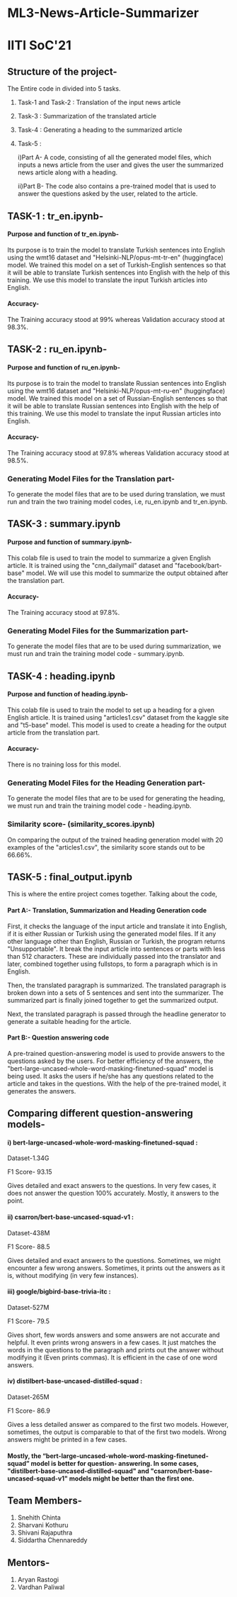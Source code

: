 # ML3-News-Article-Summarizer
# IITI SoC'21

## Structure of the project-

The Entire code in divided into 5 tasks.

1) Task-1 and Task-2 : Translation of the input news article
2) Task-3 : Summarization of the translated article
3) Task-4 : Generating a heading to the summarized article
4) Task-5 : 

   i)Part A- A code, consisting of all the generated model files, which inputs a news article from the user and gives the user the summarized news article along with a heading.    
   
   ii)Part B- The code also contains a pre-trained model that is used to answer the questions asked by the user, related to the article.

## TASK-1 : tr_en.ipynb- 
#### Purpose and function of tr_en.ipynb- 
Its purpose is to train the model to translate Turkish sentences into English using the wmt16 dataset and "Helsinki-NLP/opus-mt-tr-en" (huggingface) model. We trained this model on a set of Turkish-English sentences so that it will be able to translate Turkish sentences into English with the help of this training. We use this model to translate the input Turkish articles into English.

#### Accuracy-
The Training accuracy stood at 99% whereas Validation accuracy stood at 98.3%.

## TASK-2 : ru_en.ipynb- 
#### Purpose and function of ru_en.ipynb- 
Its purpose is to train the model to translate Russian sentences into English using the wmt16 dataset and "Helsinki-NLP/opus-mt-ru-en" (huggingface) model. We trained this model on a set of Russian-English sentences so that it will be able to translate Russian sentences into English with the help of this training. We use this model to translate the input Russian articles into English.

#### Accuracy-
The Training accuracy stood at 97.8% whereas Validation accuracy stood at 98.5%.

### Generating Model Files for the Translation part-
To generate the model files that are to be used during translation, we must run and train the two training model codes, i.e, ru_en.ipynb and tr_en.ipynb.

## TASK-3 : summary.ipynb
#### Purpose and function of summary.ipynb-
This colab file is used to train the model to summarize a given English article. It is trained using the "cnn_dailymail" dataset and "facebook/bart-base" model. We will use this model to summarize the output obtained after the translation part.

#### Accuracy-
The Training accuracy stood at 97.8%.

### Generating Model Files for the Summarization part-
To generate the model files that are to be used during summarization, we must run and train the training model code - summary.ipynb.

## TASK-4 : heading.ipynb
#### Purpose and function of heading.ipynb-
This colab file is used to train the model to set up a heading for a given English article. It is trained using "articles1.csv" dataset from the kaggle site and "t5-base" model. This model is used to create a heading for the output article from the translation part.

#### Accuracy-
There is no training loss for this model.

### Generating Model Files for the Heading Generation part-
To generate the model files that are to be used for generating the heading, we must run and train the training model code - heading.ipynb.

### Similarity score- (similarity_scores.ipynb)
On comparing the output of the trained heading generation model with 20 examples of the "articles1.csv", the similarity score stands out to be 66.66%.

## TASK-5 : final_output.ipynb

This is where the entire project comes together. Talking about the code,

#### Part A:- Translation, Summarization and Heading Generation code

First, it checks the language of the input article and translate it into English, if it is either Russian or Turkish using the generated model files. If it any other language other than English, Russian or Turkish, the program returns "Unsupportable". It break the input article into sentences or parts with less than 512 characters. These are individually passed into the translator and later, combined together using fullstops, to form a paragraph which is in English.

Then, the translated paragraph is summarized. The translated paragraph is broken down into a sets of 5 sentences and sent into the summarizer. The summarized part is finally joined together to get the summarized output.

Next, the translated paragraph is passed through the headline generator to generate a suitable heading for the article.

#### Part B:- Question answering code

A pre-trained question-answering model is used to provide answers to the questions asked by the users. For better efficiency of the answers, the "bert-large-uncased-whole-word-masking-finetuned-squad" model is being used. It asks the users if he/she has any questions related to the article and takes in the questions. With the help of the pre-trained model, it generates the answers.

## Comparing different question-answering models-

#### i) bert-large-uncased-whole-word-masking-finetuned-squad :

Dataset-1.34G

F1 Score- 93.15

Gives detailed and exact answers to the questions. In very few cases, it does not answer the question 100% accurately. Mostly, it answers to the point.

#### ii) csarron/bert-base-uncased-squad-v1 :

Dataset-438M

F1 Score- 88.5

Gives detailed and exact answers to the questions. Sometimes, we might encounter a few wrong answers.
Sometimes, it prints out the answers as it is, without modifying (in very few instances).

#### iii) google/bigbird-base-trivia-itc :

Dataset-527M

F1 Score- 79.5

Gives short, few words answers and some answers are not accurate and helpful. It even prints wrong answers in a few cases. It just matches the words in the questions to the paragraph and prints out the answer without modifying it (Even prints commas). It is efficient in the case of one word answers.


#### iv) distilbert-base-uncased-distilled-squad :

Dataset-265M

F1 Score- 86.9

Gives a less detailed answer as compared to the first two models. However, sometimes, the output is comparable to that of the first two models. Wrong answers might be printed in a few cases.

#### Mostly, the “bert-large-uncased-whole-word-masking-finetuned-squad” model is better for question- answering. In some cases, "distilbert-base-uncased-distilled-squad" and "csarron/bert-base-uncased-squad-v1" models might be better than the first one.

## Team Members-
1) Snehith Chinta
2) Sharvani Kothuru
3) Shivani Rajaputhra
4) Siddartha Chennareddy

## Mentors-
1) Aryan Rastogi
2) Vardhan Paliwal
